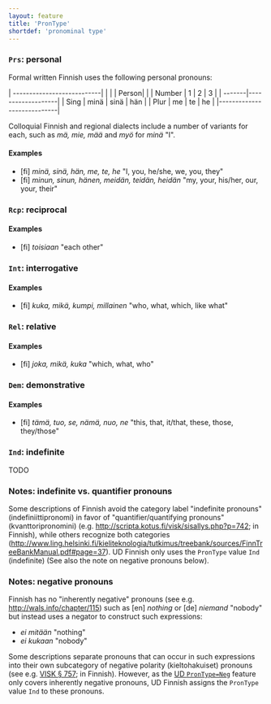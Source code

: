 ```yaml
---
layout: feature
title: 'PronType'
shortdef: 'pronominal type'
---
```


### `Prs`: personal

Formal written Finnish uses the following personal pronouns:

| ---------------------------|
|        |      | Person|    |
| Number |  1   |  2   |  3  |
| -------|-------------------|
| Sing   | minä | sinä | hän |
| Plur   | me   | te   | he  |
|----------------------------|

Colloquial Finnish and regional dialects include a number of variants
for each, such as _mä, mie, mää_ and _myö_ for _minä_ "I".

#### Examples

* [fi] _minä, sinä, hän, me, te, he_ "I, you, he/she, we, you, they"
* [fi] _minun, sinun, hänen, meidän, teidän, heidän_ "my, your, his/her, our, your, their"

### `Rcp`: reciprocal

#### Examples

* [fi] _toisiaan_ "each other"

### `Int`: interrogative

#### Examples

* [fi] _kuka, mikä, kumpi, millainen_ "who, what, which, like what"

### `Rel`: relative

#### Examples

* [fi] _joka, mikä, kuka_ "which, what, who"

### `Dem`: demonstrative

#### Examples

* [fi] _tämä, tuo, se, nämä, nuo, ne_ "this, that, it/that, these, those, they/those"

### `Ind`: indefinite

TODO

### Notes: indefinite vs. quantifier pronouns

Some descriptions of Finnish avoid the category label "indefinite
pronouns" (indefiniittipronomi) in favor of "quantifier/quantifying
pronouns" (kvanttoripronomini)
(e.g. <http://scripta.kotus.fi/visk/sisallys.php?p=742>; in Finnish),
while others recognize both categories
(http://www.ling.helsinki.fi/kieliteknologia/tutkimus/treebank/sources/FinnTreeBankManual.pdf#page=37).
UD Finnish only uses the `PronType` value `Ind` (indefinite) (See also
the note on negative pronouns below).

### Notes: negative pronouns

Finnish has no "inherently negative" pronouns (see
e.g. <http://wals.info/chapter/115>) such as [en] *nothing* or [de]
*niemand* "nobody" but instead uses a negator to construct such
expressions:

* _ei mitään_ "nothing"
* _ei kukaan_ "nobody"

Some descriptions separate pronouns that can occur in such expressions
into their own subcategory of negative polarity (kieltohakuiset)
pronouns (see e.g. [VISK §
757](http://scripta.kotus.fi/visk/sisallys.php?p=757); in Finnish).
However, as the
[UD `PronType=Neg`](http://universaldependencies.github.io/docs/u/feat/PronType.html)
feature only covers inherently negative pronouns, UD Finnish assigns
the `PronType` value `Ind` to these pronouns.
